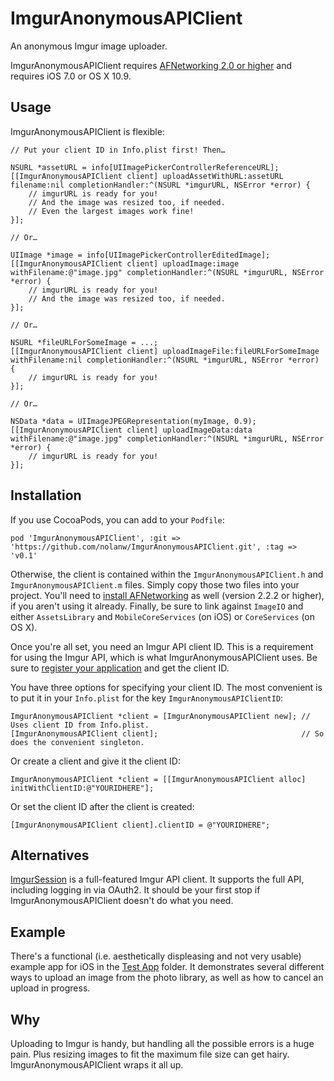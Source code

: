 # ImgurAnonymousAPIClient

An anonymous Imgur image uploader.

ImgurAnonymousAPIClient requires [AFNetworking 2.0 or higher][AFNetworking] and requires iOS 7.0 or OS X 10.9.

## Usage

ImgurAnonymousAPIClient is flexible:

```objc
// Put your client ID in Info.plist first! Then…

NSURL *assetURL = info[UIImagePickerControllerReferenceURL];
[[ImgurAnonymousAPIClient client] uploadAssetWithURL:assetURL filename:nil completionHandler:^(NSURL *imgurURL, NSError *error) {
    // imgurURL is ready for you!
    // And the image was resized too, if needed.
    // Even the largest images work fine!
}];

// Or…

UIImage *image = info[UIImagePickerControllerEditedImage];
[[ImgurAnonymousAPIClient client] uploadImage:image withFilename:@"image.jpg" completionHandler:^(NSURL *imgurURL, NSError *error) {
    // imgurURL is ready for you!
    // And the image was resized too, if needed.
}];

// Or…

NSURL *fileURLForSomeImage = ...;
[[ImgurAnonymousAPIClient client] uploadImageFile:fileURLForSomeImage withFilename:nil completionHandler:^(NSURL *imgurURL, NSError *error) {
    // imgurURL is ready for you!
}];

// Or…

NSData *data = UIImageJPEGRepresentation(myImage, 0.9);
[[ImgurAnonymousAPIClient client] uploadImageData:data withFilename:@"image.jpg" completionHandler:^(NSURL *imgurURL, NSError *error) {
    // imgurURL is ready for you!
}];
```

## Installation

If you use CocoaPods, you can add to your `Podfile`:

```
pod 'ImgurAnonymousAPIClient', :git => 'https://github.com/nolanw/ImgurAnonymousAPIClient.git', :tag => 'v0.1'
```

Otherwise, the client is contained within the `ImgurAnonymousAPIClient.h` and `ImgurAnonymousAPIClient.m` files. Simply copy those two files into your project. You'll need to [install AFNetworking][AFNetworking] as well (version 2.2.2 or higher), if you aren't using it already. Finally, be sure to link against `ImageIO` and either `AssetsLibrary` and `MobileCoreServices` (on iOS) or `CoreServices` (on OS X).

Once you're all set, you need an Imgur API client ID. This is a requirement for using the Imgur API, which is what ImgurAnonymousAPIClient uses. Be sure to [register your application][register] and get the client ID.

You have three options for specifying your client ID. The most convenient is to put it in your `Info.plist` for the key `ImgurAnonymousAPIClientID`:

```objc
ImgurAnonymousAPIClient *client = [ImgurAnonymousAPIClient new]; // Uses client ID from Info.plist.
[ImgurAnonymousAPIClient client];                                // So does the convenient singleton.
```

Or create a client and give it the client ID:

```objc
ImgurAnonymousAPIClient *client = [[ImgurAnonymousAPIClient alloc] initWithClientID:@"YOURIDHERE"];
```

Or set the client ID after the client is created:

```objc
[ImgurAnonymousAPIClient client].clientID = @"YOURIDHERE";
```

[register]: https://api.imgur.com

## Alternatives

[ImgurSession][] is a full-featured Imgur API client. It supports the full API, including logging in via OAuth2. It should be your first stop if ImgurAnonymousAPIClient doesn't do what you need.

[ImgurSession]: https://github.com/geoffmacd/ImgurSession

## Example

There's a functional (i.e. aesthetically displeasing and not very usable) example app for iOS in the [Test App][] folder. It demonstrates several different ways to upload an image from the photo library, as well as how to cancel an upload in progress.

[Test App]: Test%20App

## Why

Uploading to Imgur is handy, but handling all the possible errors is a huge pain. Plus resizing images to fit the maximum file size can get hairy. ImgurAnonymousAPIClient wraps it all up.

[AFNetworking]: https://github.com/AFNetworking/AFNetworking#how-to-get-started
